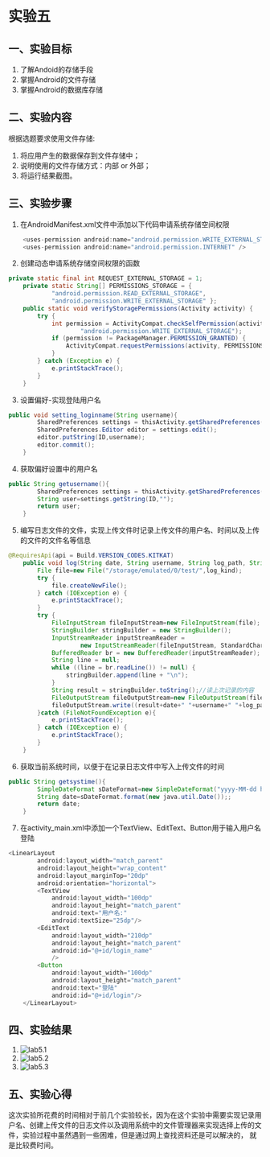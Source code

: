 # 实验五

## 一、实验目标

1. 了解Andoid的存储手段
2. 掌握Android的文件存储
3. 掌握Android的数据库存储

## 二、实验内容

根据选题要求使用文件存储:
1. 将应用产生的数据保存到文件存储中；
2. 说明使用的文件存储方式：内部 or 外部；
3. 将运行结果截图。

## 三、实验步骤

1. 在AndroidManifest.xml文件中添加以下代码申请系统存储空间权限
```java
    <uses-permission android:name="android.permission.WRITE_EXTERNAL_STORAGE" />
    <uses-permission android:name="android.permission.INTERNET" />
```
2. 创建动态申请系统存储空间权限的函数
```java
private static final int REQUEST_EXTERNAL_STORAGE = 1;
    private static String[] PERMISSIONS_STORAGE = {
            "android.permission.READ_EXTERNAL_STORAGE",
            "android.permission.WRITE_EXTERNAL_STORAGE" };
    public static void verifyStoragePermissions(Activity activity) {
        try {
            int permission = ActivityCompat.checkSelfPermission(activity,
                    "android.permission.WRITE_EXTERNAL_STORAGE");
            if (permission != PackageManager.PERMISSION_GRANTED) {
                ActivityCompat.requestPermissions(activity, PERMISSIONS_STORAGE, REQUEST_EXTERNAL_STORAGE);
            }
        } catch (Exception e) {
            e.printStackTrace();
        }
    }
```
3. 设置偏好-实现登陆用户名
```java
public void setting_loginname(String username){
        SharedPreferences settings = thisActivity.getSharedPreferences("Username",Context.MODE_PRIVATE);
        SharedPreferences.Editor editor = settings.edit();
        editor.putString(ID,username);
        editor.commit();
    }
```
4. 获取偏好设置中的用户名
```java
public String getusername(){
        SharedPreferences settings = thisActivity.getSharedPreferences("Username",Context.MODE_PRIVATE);
        String user=settings.getString(ID,"");
        return user;
    }
```
5. 编写日志文件的文件，实现上传文件时记录上传文件的用户名、时间以及上传的文件的文件名等信息
```java
@RequiresApi(api = Build.VERSION_CODES.KITKAT)
    public void log(String date, String username, String log_path, String log_kind){
        File file=new File("/storage/emulated/0/test/",log_kind);
        try {
            file.createNewFile();
        } catch (IOException e) {
            e.printStackTrace();
        }
        try {
            FileInputStream fileInputStream=new FileInputStream(file);
            StringBuilder stringBuilder = new StringBuilder();
            InputStreamReader inputStreamReader =
                    new InputStreamReader(fileInputStream, StandardCharsets.UTF_8);
            BufferedReader br = new BufferedReader(inputStreamReader);
            String line = null;
            while ((line = br.readLine()) != null) {
                stringBuilder.append(line + "\n");
            }
            String result = stringBuilder.toString();//读上次记录的内容
            FileOutputStream fileOutputStream=new FileOutputStream(file);//获取文件的字符流
            fileOutputStream.write((result+date+" "+username+" "+log_path).getBytes());//将输入框内容写入文件
        }catch (FileNotFoundException e){
            e.printStackTrace();
        } catch (IOException e) {
            e.printStackTrace();
        }
    }
```
6. 获取当前系统时间，以便于在记录日志文件中写入上传文件的时间
```java
public String getsystime(){
        SimpleDateFormat sDateFormat=new SimpleDateFormat("yyyy-MM-dd hh:mm:ss");
        String date=sDateFormat.format(new java.util.Date());;
        return date;
    }
```
7. 在activity_main.xml中添加一个TextView、EditText、Button用于输入用户名登陆
```java
<LinearLayout
        android:layout_width="match_parent"
        android:layout_height="wrap_content"
        android:layout_marginTop="20dp"
        android:orientation="horizontal">
        <TextView
            android:layout_width="100dp"
            android:layout_height="match_parent"
            android:text="用户名:"
            android:textSize="25dp"/>
        <EditText
            android:layout_width="210dp"
            android:layout_height="match_parent"
            android:id="@+id/login_name"
            />
        <Button
            android:layout_width="100dp"
            android:layout_height="match_parent"
            android:text="登陆"
            android:id="@+id/login"/>
    </LinearLayout>
```
## 四、实验结果
1. ![lab5.1](https://raw.githubusercontent.com/CGB588/android-labs-2020/master/students/sec1814080911219/lab5-1.PNG)
2. ![lab5.2](https://raw.githubusercontent.com/CGB588/android-labs-2020/master/students/sec1814080911219/lab5-2.PNG)
3. ![lab5.3](https://raw.githubusercontent.com/CGB588/android-labs-2020/master/students/sec1814080911219/lab5-3.PNG)

## 五、实验心得
这次实验所花费的时间相对于前几个实验较长，因为在这个实验中需要实现记录用户名、创建上传文件的日志文件以及调用系统中的文件管理器来实现选择上传的文件，实验过程中虽然遇到一些困难，但是通过网上查找资料还是可以解决的，
就是比较费时间。
